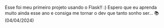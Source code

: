 Esse foi meu primeiro projeto usando o Flask!! :)   Espero que eu aprenda muito ainda esse ano e consiga me tornar o dev que tanto sonho ser... 📚 (04/04/2024)
